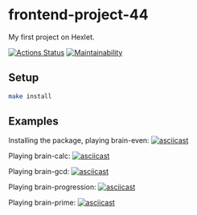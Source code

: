 # frontend-project-44

My first project on Hexlet.

[![Actions Status](https://github.com/AllegroGH/frontend-project-44/workflows/hexlet-check/badge.svg)](https://github.com/AllegroGH/frontend-project-44/actions)
[![Maintainability](https://api.codeclimate.com/v1/badges/6c7d4064a21c6070672c/maintainability)](https://codeclimate.com/github/AllegroGH/frontend-project-44/maintainability)

##  Setup

```bash
make install
```

## Examples

Installing the package, playing brain-even:
[![asciicast](https://asciinema.org/a/OhUoddE8khhAn6YnCyfUip1zZ.svg)](https://asciinema.org/a/OhUoddE8khhAn6YnCyfUip1zZ)

Playing brain-calc:
[![asciicast](https://asciinema.org/a/4qaegobOxsvJ02k9zbRHYFONE.svg)](https://asciinema.org/a/4qaegobOxsvJ02k9zbRHYFONE)

Playing brain-gcd:
[![asciicast](https://asciinema.org/a/2IHNzo785RCoblr73klqw8Cbk.svg)](https://asciinema.org/a/2IHNzo785RCoblr73klqw8Cbk)

Playing brain-progression:
[![asciicast](https://asciinema.org/a/YZ7Qs7VGixkydLGae1AvACzo3.svg)](https://asciinema.org/a/YZ7Qs7VGixkydLGae1AvACzo3)

Playing brain-prime:
[![asciicast](https://asciinema.org/a/jbkYqjaM2kwRgjSs4cwJMFcVy.svg)](https://asciinema.org/a/jbkYqjaM2kwRgjSs4cwJMFcVy)

